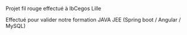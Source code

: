 Projet fil rouge effectué à IbCegos Lille

Effectué pour valider notre formation JAVA JEE (Spring boot / Angular / MySQL)

